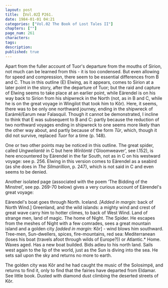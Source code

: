 ```yaml
---
layout: post
title: 【Vol.02】P261.
date: 1984-01-01 04:21
categories: ["Vol.02 The Book of Lost Tales II"]
chapters: [""]
page_num: 261
characters: 
tags: 
description: 
published: true
---
```


<p style="text-indent: 0;">
Apart from the fuller account of Tuor's departure from the mouths of Sirion, not much can be learned from this - it is too condensed. But even allowing for speed and compression, there seem to be essential differences from B and C. Thus in this outline (E) Elwing, as it appears, comes to Sirion at a later point in the story, after the departure of Tuor; but the raid and capture of Elwing seems to take place at an earlier point, while Eärendel is on his way back to Sirion from his shipwreck in the North (not, as in B and C, while he is on the great voyage in Wingilot that took him to Kôr). Here, it seems, there was to be only one northward journey, ending in the shipwreck of Earámë/Earum near Falasquil. Though it cannot be demonstrated, I incline to think that E was subsequent to B and C: partly because the reduction of two northward voyages ending in shipwreck to one seems more likely than the other way about, and partly because of the form <I>Tûr</I>, which, though it did not survive, replaced <I>Tuor</I> for a time (p. 148).
</p>

One or two other points may be noticed in this outline. The great spider, called <I>Ungweliantë</I> in C but here <I>Wirilóntë</I> (‘Gloomweaver’, see I.152), is here encountered by Eärendel in the far South, not as in C on his westward voyage: see p. 256. Elwing in this version comes to Eärendel as a seabird (as she does in <I>The Silmarillion</I>, p. 247), which is not said in C and even seems to be denied.

Another isolated page (associated with the poem ‘The Bidding of the Minstrel’, see pp. 269-70 below) gives a very curious account of Eärendel's great voyage:

Eärendel's boat goes through North. Iceland. <I>[Added in margin:</I> back of North Wind.] Greenland, and the wild islands: a mighty wind and crest of great wave carry him to hotter climes, to back of West Wind. Land of strange men, land of magic. The home of Night. The Spider. He escapes from the meshes of Night with a few comrades, sees a great mountain island and a golden city <I>[added in margin:</I> Kôr] - wind blows him southward. Tree-men, Sun-dwellers, spices, fire-mountains, red sea: Mediterranean (loses his boat (travels afoot through wilds of Europe?)) or Atlantic.\* Home. Waxes aged. Has a new boat builded. Bids adieu to his north land. Sails west again to the lip of the world, just as the Sun is diving into the sea. He sets sail upon the sky and returns no more to earth.

The golden city was Kôr and he had caught the music of the Solosimpë, and returns to find it, only to find that the fairies have departed from Eldamar. See little book. Dusted with diamond dust climbing the deserted streets of Kôr.

